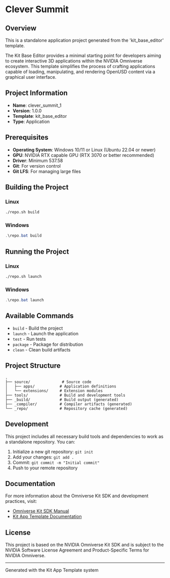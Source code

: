 # Clever Summit

## Overview

This is a standalone application project generated from the 'kit_base_editor' template.

The Kit Base Editor provides a minimal starting point for developers aiming to create
interactive 3D applications within the NVIDIA Omniverse ecosystem. This template
simplifies the process of crafting applications capable of loading, manipulating,
and rendering OpenUSD content via a graphical user interface.


## Project Information

- **Name**: clever_summit_1
- **Version**: 1.0.0
- **Template**: kit_base_editor
- **Type**: Application

## Prerequisites

- **Operating System**: Windows 10/11 or Linux (Ubuntu 22.04 or newer)
- **GPU**: NVIDIA RTX capable GPU (RTX 3070 or better recommended)
- **Driver**: Minimum 537.58
- **Git**: For version control
- **Git LFS**: For managing large files

## Building the Project

### Linux
```bash
./repo.sh build
```

### Windows
```powershell
.\repo.bat build
```

## Running the Project

### Linux
```bash
./repo.sh launch
```

### Windows
```powershell
.\repo.bat launch
```

## Available Commands

- `build` - Build the project
- `launch` - Launch the application
- `test` - Run tests
- `package` - Package for distribution
- `clean` - Clean build artifacts

## Project Structure

```
.
├── source/              # Source code
│   ├── apps/           # Application definitions
│   └── extensions/     # Extension modules
├── tools/              # Build and development tools
├── _build/             # Build output (generated)
├── _compiler/          # Compiler artifacts (generated)
└── _repo/              # Repository cache (generated)
```

## Development

This project includes all necessary build tools and dependencies to work as a standalone repository. You can:

1. Initialize a new git repository: `git init`
2. Add your changes: `git add .`
3. Commit: `git commit -m "Initial commit"`
4. Push to your remote repository

## Documentation

For more information about the Omniverse Kit SDK and development practices, visit:
- [Omniverse Kit SDK Manual](https://docs.omniverse.nvidia.com/kit/docs/kit-manual/latest/index.html)
- [Kit App Template Documentation](https://docs.omniverse.nvidia.com/kit/docs/kit-app-template/latest/docs/intro.html)

## License

This project is based on the NVIDIA Omniverse Kit SDK and is subject to the NVIDIA Software License Agreement and Product-Specific Terms for NVIDIA Omniverse.

---

Generated with the Kit App Template system
